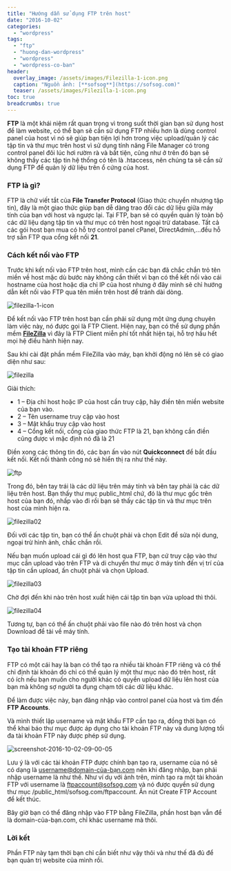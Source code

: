 ```yaml
---
title: "Hướng dẫn sử dụng FTP trên host"
date: "2016-10-02"
categories: 
  - "wordpress"
tags: 
  - "ftp"
  - "huong-dan-wordpress"
  - "wordpress"
  - "wordpress-co-ban"
header:
  overlay_image: /assets/images/Filezilla-1-icon.png
  caption: "Nguồn ảnh: [**sofsog**](https://sofsog.com)" 
  teaser: /assets/images/Filezilla-1-icon.png
toc: true
breadcrumbs: true
---
```


**FTP** là một khái niệm rất quan trọng vì trong suốt thời gian bạn sử dụng host để làm website, có thể bạn sẽ cần sử dụng FTP nhiều hơn là dùng control panel của host vì nó sẽ giúp bạn tiện lợi hơn trong việc upload/quản lý các tập tin và thư mục trên host vì sử dụng tính năng File Manager có trong control panel đôi lúc hơi rườm rà và bất tiện, cũng như ở trên đó bạn sẽ không thấy các tập tin hệ thống có tên là .htaccess, nên chúng ta sẽ cần sử dụng FTP để quản lý dữ liệu trên ổ cứng của host.

### FTP là gì?

FTP là chữ viết tắt của **File Transfer Protocol** (Giao thức chuyển nhượng tập tin), đây là một giao thức giúp bạn dễ dàng trao đổi các dữ liệu giữa máy tính của bạn với host và ngược lại. Tại FTP, bạn sẽ có quyền quản lý toàn bộ các dữ liệu dạng tập tin và thư mục có trên host ngoại trừ database. Tất cả các gói host bạn mua có hỗ trợ control panel cPanel, DirectAdmin,…đều hỗ trợ sẵn FTP qua cổng kết nối **21**.

### Cách kết nối vào FTP

Trước khi kết nối vào FTP trên host, mình cần các bạn đã chắc chắn trỏ tên miền về host mặc dù bước này không cần thiết vì bạn có thể kết nối vào cái hostname của host hoặc dịa chỉ IP của host nhưng ở đây mình sẽ chỉ hướng dẫn kết nối vào FTP qua tên miền trên host để tránh dài dòng.

![filezilla-1-icon](/assets/images/Filezilla-1-icon.png)

Để kết nối vào FTP trên host bạn cần phải sử dụng một ứng dụng chuyên làm việc này, nó được gọi là FTP Client. Hiện nay, bạn có thể sử dụng phần mềm [**FileZilla**](https://filezilla-project.org/download.php?type=client "Tải phần mềm FIleZilla") vì đây là FTP Client miễn phí tốt nhất hiện tại, hỗ trợ hầu hết mọi hệ điều hành hiện nay.

Sau khi cài đặt phần mềm FileZilla vào máy, bạn khởi động nó lên sẽ có giao diện như sau:

![filezilla](/assets/images/filezilla_thumb.jpg "filezilla")

Giải thích:

- 1 – Địa chỉ host hoặc IP của host cần truy cập, hãy điền tên miền website của bạn vào.
- 2 – Tên username truy cập vào host
- 3 – Mật khẩu truy cập vào host
- 4 – Cổng kết nối, cổng của giao thức FTP là 21, bạn không cần điền cũng được vì mặc định nó đã là 21

Điền xong các thông tin đó, các bạn ấn vào nút **Quickconnect** để bắt đầu kết nối. Kết nối thành công nó sẽ hiển thị ra như thế này.

![ftp](/assets/images/ftp.png)

Trong đó, bên tay trái là các dữ liệu trên máy tính và bên tay phải là các dữ liệu trên host. Bạn thấy thư mục public\_html chứ, đó là thư mục gốc trên host của bạn đó, nhấp vào đi rồi bạn sẽ thấy các tập tin và thư mục trên host của mình hiện ra.

![filezilla02](/assets/images/filezilla02_thumb.jpg "filezilla02")

Đối với các tập tin, bạn có thể ấn chuột phải và chọn Edit để sửa nội dung, ngoại trừ hình ảnh, chắc chắn rồi.

Nếu bạn muốn upload cái gì đó lên host qua FTP, bạn cứ truy cập vào thư mục cần upload vào trên FTP và di chuyển thư mục ở máy tính đến vị trí của tập tin cần upload, ấn chuột phải và chọn Upload.

![filezilla03](/assets/images/filezilla03_thumb.jpg "filezilla03")

Chờ đợi đến khi nào trên host xuất hiện cái tập tin bạn vừa upload thì thôi.

![filezilla04](/assets/images/filezilla04_thumb.jpg "filezilla04")

Tương tự, bạn có thể ấn chuột phải vào file nào đó trên host và chọn Download để tải về máy tính.

### Tạo tài khoản FTP riêng

FTP có một cái hay là bạn có thể tạo ra nhiều tài khoản FTP riêng và có thể chỉ định tài khoản đó chỉ có thể quản lý một thư mục nào đó trên host, rất có ích nếu bạn muốn cho người khác có quyền upload dữ liệu lên host của bạn mà không sợ người ta đụng chạm tới các dữ liệu khác.

Để làm được việc này, bạn đăng nhập vào control panel của host và tìm đến **FTP Accounts**.

Và mình thiết lập username và mật khẩu FTP cần tạo ra, đồng thời bạn có thể khai báo thư mục được áp dụng cho tài khoản FTP này và dung lượng tối đa tài khoản FTP này được phép sử dụng.

![screenshot-2016-10-02-09-00-05](/assets/images/Screenshot-2016-10-02-09.00.05.png)

Lưu ý là với các tài khoản FTP được chính bạn tạo ra, username của nó sẽ có dạng là username@domain-của-bạn.com nên khi đăng nhập, bạn phải nhập username là như thế. Như ví dụ với ảnh trên, mình tạo ra một tài khoản FTP với username là ftpaccount@sofsog.com và nó được quyền sử dụng thư mục /public\_html/sofsog.com/ftpaccount. Ấn nút Create FTP Account để kết thúc.

Bây giờ bạn có thể đăng nhập vào FTP bằng FileZilla, phần host bạn vẫn để là domain-của-bạn.com, chỉ khác username mà thôi.

### Lời kết

Phần FTP này tạm thời bạn chỉ cần biết như vậy thôi và như thế đã đủ để bạn quản trị website của mình rồi.
